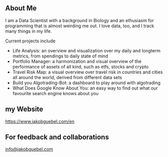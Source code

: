 ## About Me
I am a Data Scientist with a background in Biology and an ethusiasm for programming that is almost weirding me out. I love data, too, and I track many things in my life. 

Current projects include
- Life Analysis: an overview and visualization over my daily and longterm metrics, from spendings to daily state of mind
- Portfolio Manager: a harmonization and visual overview of the performance of assets of all kind, such as etfs, stocks and crypto
- Travel Risk Map: a visual overview over travel risk in countries and cities all around the world, derived from different data sets
- Build you Algotrading-Bot: a dashboard to play around with algotrading
- What Does Google Know About You: an easy way to find out what our favourite search engine knows about you

## my Website
https://www.jakobguebel.com/en

## For feedback and collaborations
info@jakobguebel.com
